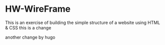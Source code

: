 # HW-WireFrame
This is an exercise of building the simple structure of a website using HTML &amp; CSS
this is a change

another change by hugo

